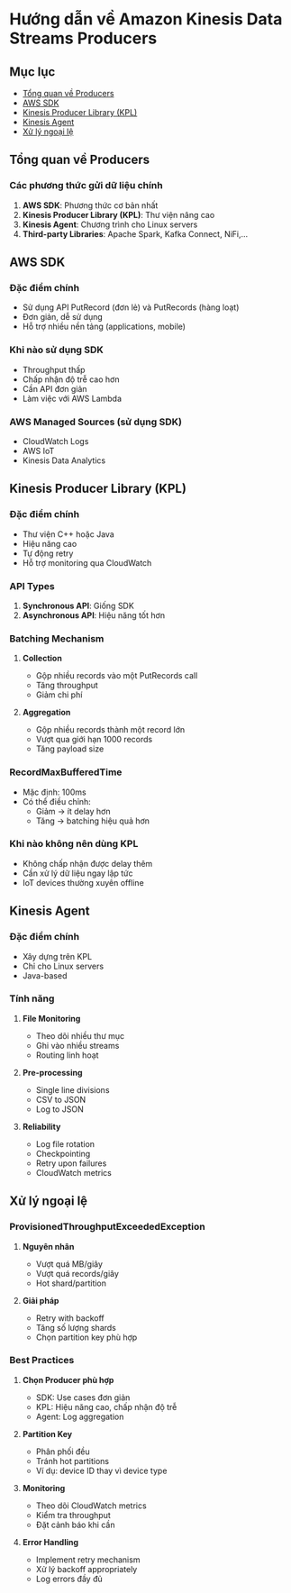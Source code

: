 # Hướng dẫn về Amazon Kinesis Data Streams Producers

## Mục lục
- [Tổng quan về Producers](#tổng-quan-về-producers)
- [AWS SDK](#aws-sdk)
- [Kinesis Producer Library (KPL)](#kinesis-producer-library-kpl)
- [Kinesis Agent](#kinesis-agent)
- [Xử lý ngoại lệ](#xử-lý-ngoại-lệ)

## Tổng quan về Producers

### Các phương thức gửi dữ liệu chính
1. **AWS SDK**: Phương thức cơ bản nhất
2. **Kinesis Producer Library (KPL)**: Thư viện nâng cao
3. **Kinesis Agent**: Chương trình cho Linux servers
4. **Third-party Libraries**: Apache Spark, Kafka Connect, NiFi,...

## AWS SDK

### Đặc điểm chính
- Sử dụng API PutRecord (đơn lẻ) và PutRecords (hàng loạt)
- Đơn giản, dễ sử dụng
- Hỗ trợ nhiều nền tảng (applications, mobile)

### Khi nào sử dụng SDK
- Throughput thấp
- Chấp nhận độ trễ cao hơn
- Cần API đơn giản
- Làm việc với AWS Lambda

### AWS Managed Sources (sử dụng SDK)
- CloudWatch Logs
- AWS IoT
- Kinesis Data Analytics

## Kinesis Producer Library (KPL)

### Đặc điểm chính
- Thư viện C++ hoặc Java
- Hiệu năng cao
- Tự động retry
- Hỗ trợ monitoring qua CloudWatch

### API Types
1. **Synchronous API**: Giống SDK
2. **Asynchronous API**: Hiệu năng tốt hơn

### Batching Mechanism
1. **Collection**
   - Gộp nhiều records vào một PutRecords call
   - Tăng throughput
   - Giảm chi phí

2. **Aggregation**
   - Gộp nhiều records thành một record lớn
   - Vượt qua giới hạn 1000 records
   - Tăng payload size

### RecordMaxBufferedTime
- Mặc định: 100ms
- Có thể điều chỉnh:
  - Giảm → ít delay hơn
  - Tăng → batching hiệu quả hơn

### Khi nào không nên dùng KPL
- Không chấp nhận được delay thêm
- Cần xử lý dữ liệu ngay lập tức
- IoT devices thường xuyên offline

## Kinesis Agent

### Đặc điểm chính
- Xây dựng trên KPL
- Chỉ cho Linux servers
- Java-based

### Tính năng
1. **File Monitoring**
   - Theo dõi nhiều thư mục
   - Ghi vào nhiều streams
   - Routing linh hoạt

2. **Pre-processing**
   - Single line divisions
   - CSV to JSON
   - Log to JSON

3. **Reliability**
   - Log file rotation
   - Checkpointing
   - Retry upon failures
   - CloudWatch metrics

## Xử lý ngoại lệ

### ProvisionedThroughputExceededException
1. **Nguyên nhân**
   - Vượt quá MB/giây
   - Vượt quá records/giây
   - Hot shard/partition

2. **Giải pháp**
   - Retry with backoff
   - Tăng số lượng shards
   - Chọn partition key phù hợp

### Best Practices
1. **Chọn Producer phù hợp**
   - SDK: Use cases đơn giản
   - KPL: Hiệu năng cao, chấp nhận độ trễ
   - Agent: Log aggregation

2. **Partition Key**
   - Phân phối đều
   - Tránh hot partitions
   - Ví dụ: device ID thay vì device type

3. **Monitoring**
   - Theo dõi CloudWatch metrics
   - Kiểm tra throughput
   - Đặt cảnh báo khi cần

4. **Error Handling**
   - Implement retry mechanism
   - Xử lý backoff appropriately
   - Log errors đầy đủ